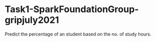 # Task1-SparkFoundationGroup-gripjuly2021
Predict the percentage of an student based on the no. of study hours.
